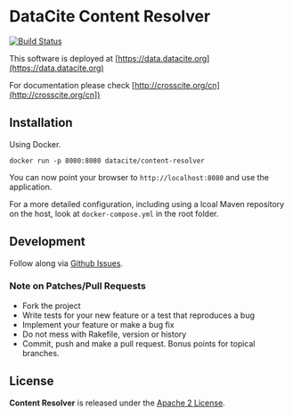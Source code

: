 # DataCite Content Resolver

[![Build Status](https://travis-ci.org/datacite/content-resolver.svg)](https://travis-ci.org/datacite/content-resolver)

This software is deployed at [https://data.datacite.org](https://data.datacite.org)

For documentation please check [http://crosscite.org/cn](http://crosscite.org/cn])

## Installation

Using Docker.

```
docker run -p 8080:8080 datacite/content-resolver
```

You can now point your browser to `http://localhost:8080` and use the application.

For a more detailed configuration, including using a lcoal Maven repository on the host, look at `docker-compose.yml` in the root folder.

## Development

Follow along via [Github Issues](https://github.com/datacite/content-resolver/issues).

### Note on Patches/Pull Requests

* Fork the project
* Write tests for your new feature or a test that reproduces a bug
* Implement your feature or make a bug fix
* Do not mess with Rakefile, version or history
* Commit, push and make a pull request. Bonus points for topical branches.

## License
**Content Resolver** is released under the [Apache 2 License](https://github.com/datacite/content-resolver/blob/master/LICENSE).
